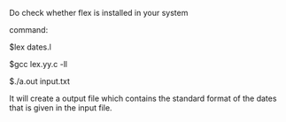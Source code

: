 Do check whether flex is installed in your system

command:

$lex dates.l

$gcc lex.yy.c -ll

$./a.out input.txt

It will create a output file which contains the standard format of the dates that is given in the input file. 
